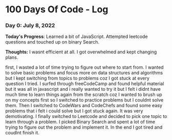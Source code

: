 # 100 Days Of Code - Log

### Day 0: July 8, 2022 

**Today's Progress**: Learned a bit of JavaScript. Attempted leetcode questions and touched up on binary Search.

**Thoughts:** I wasnt efficient at all. I got overwhelmed and kept changing plans. 

first, I wasted a lot of time trying to figure out where to start from. I wanted to solve basic problems and focus more on data structures and algorithms but I kept switching from topics to problems coz I got stuck at every question I tried. I surfed through freeCodeCamp and found helpful material but it was all in javascript and i really wanted to try it but I felt i didnt have much time to learn things again from the scratch coz I wanted to brush up on my concepts first so I switched to practice problems but I couldnt solve them. Then I switched to CodeWars and CodeChefs and found some easy problems that i felt i could solve but I got stuck again. It was very demotivating. I finally switched to Leetcode and decided to pick one topic to learn through a problem. I picked Binary Search and spent a lot of time trying to figure out the problem and implement it. In the end I got tired and coudlnt finish it. 



